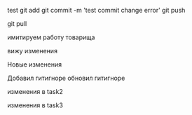 test
git add
git commit -m 'test commit change error'
git push

git pull


имитируем работу товарища


вижу изменения

Новые изменения


Добавил гитигноре
обновил гитигноре

изменения в task2

изменения в task3